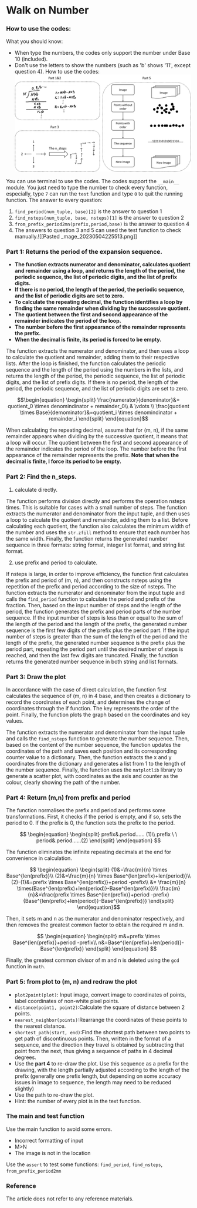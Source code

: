 Walk on Number
================
### How to use the codes:
What you should know:
+ When type the numbers, the codes only support the number under Base 10 (included).
+ Don't use the letters to show the numbers (such as 'b' shows '11', except question 4).
How to use the codes: ![figure](./Pasted%20_mage_20230504225513.png)


You can use terminal to use the codes. The codes support the `__main__` module. You just need to type the number to check every function, especially, type `7` can run the `test` function and type `0` to quit the running function. 
The answer to every question:
1. `find_period(num_tuple, base)[2]` is the answer to question 1
2. `find_nsteps(num_tuple, base, nsteps)[1]` is the answer to question 2
3. `from_prefix_period2mn(prefix,period,base)` is the answer to question 4
4. The answers to question 3 and 5 can used the test function to check manually.![[Pasted _mage_20230504225513.png]]
### Part 1: Returns the period of the expansion sequence.
+ **The function extracts numerator and denominator, calculates quotient and remainder using a loop, and returns the length of the period, the periodic sequence, the list of periodic digits, and the list of prefix digits.**
+ **If there is no period, the length of the period, the periodic sequence, and the list of periodic digits are set to zero.**
+ **To calculate the repeating decimal, the function identifies a loop by finding the same remainder when dividing by the successive quotient.**
+ **The quotient between the first and second appearance of the remainder indicates the period of the loop.**
+ **The number before the first appearance of the remainder represents the prefix.**
+ **When the decimal is finite, its period is forced to be empty.**


The function extracts the numerator and denominator, and then uses a loop to calculate the quotient and remainder, adding them to their respective lists. After the loop is finished, the function calculates the periodic sequence and the length of the period using the numbers in the lists, and returns the length of the period, the periodic sequence, the list of periodic digits, and the list of prefix digits. If there is no period, the length of the period, the periodic sequence, and the list of periodic digits are set to zero.

$$\begin{equation}
\begin{split}
\frac{numerator}{denominator}&= quotient_0 \times denomindinator + remainder_0\\
& \vdots \\
\frac{quotient \times Base}{demominator}&=quotient_i \times denomindinator + remainder_i
\end{split}
\end{equation}$$

When calculating the repeating decimal, assume that for (m, n), if the same remainder appears when dividing by the successive quotient, it means that a loop will occur. The quotient between the first and second appearance of the remainder indicates the period of the loop. The number before the first appearance of the remainder represents the prefix. **Note that when the decimal is finite, I force its period to be empty.**

### Part 2: Find the n_steps.

1. calculate directly. 

The function performs division directly and performs the operation nsteps times. This is suitable for cases with a small number of steps. The function extracts the numerator and denominator from the input tuple, and then uses a loop to calculate the quotient and remainder, adding them to a list. Before calculating each quotient, the function also calculates the minimum width of the number and uses the `str.zfill` method to ensure that each number has the same width. Finally, the function returns the generated number sequence in three formats: string format, integer list format, and string list format.

2. use prefix and period to calculate.

If nsteps is large, in order to improve efficiency, the function first calculates the prefix and period of (m, n), and then constructs nsteps using the repetition of the prefix and period according to the size of nsteps. The function extracts the numerator and denominator from the input tuple and calls the `find_period` function to calculate the period and prefix of the fraction. Then, based on the input number of steps and the length of the period, the function generates the prefix and period parts of the number sequence. If the input number of steps is less than or equal to the sum of the length of the period and the length of the prefix, the generated number sequence is the first few digits of the prefix plus the period part. If the input number of steps is greater than the sum of the length of the period and the length of the prefix, the generated number sequence is the prefix plus the period part, repeating the period part until the desired number of steps is reached, and then the last few digits are truncated. Finally, the function returns the generated number sequence in both string and list formats.

### Part 3: Draw the plot

In accordance with the case of direct calculation, the function first calculates the sequence of (m, n) in 4 base, and then creates a dictionary to record the coordinates of each point, and determines the change of coordinates through the if function. The key represents the order of the point. Finally, the function plots the graph based on the coordinates and key values.

The function extracts the numerator and denominator from the input tuple and calls the `find_nsteps` function to generate the number sequence. Then, based on the content of the number sequence, the function updates the coordinates of the path and saves each position and its corresponding counter value to a dictionary. Then, the function extracts the x and y coordinates from the dictionary and generates a list from 1 to the length of the number sequence. Finally, the function uses the `matplotlib` library to generate a scatter plot, with coordinates as the axis and counter as the colour, clearly showing the path of the number.

### Part 4: Return (m,n) from prefix and period

The function normalises the prefix and period and performs some transformations. First, it checks if the period is empty, and if so, sets the period to 0. If the prefix is 0, the function sets the prefix to the period.

$$ 
\begin{equation}
\begin{split}
prefix&.period...... (1)\\
prefix \ \ period&.period......(2)
\end{split}
\end{equation}
$$

The function eliminates the infinite repeating decimals at the end for convenience in calculation.

$$
\begin{equation}
\begin{split}
(1)&=\frac{m}{n} \times Base^{len(prefix)}\\
(2)&=\frac{m}{n} \times Base^{len(prefix)+len(period)}\\
(2)-(1)&=prefix \times Base^{len(prefix)}+period -prefix\\
&= \frac{m}{n} \times(Base^{len(prefix)+len(period)}-Base^{len(prefix)})\\
\frac{m}{n}&=\frac{prefix \times Base^{len(prefix)}+period -prefix}{Base^{len(prefix)+len(period)}-Base^{len(prefix)}}
\end{split}
\end{equation}$$

Then, it sets m and n as the numerator and denominator respectively, and then removes the greatest common factor to obtain the required m and n.

$$
\begin{equation}
\begin{split}
m&=prefix \times Base^{len(prefix)}+period -prefix\\
n&=Base^{len(prefix)+len(period)}-Base^{len(prefix)}
\end{split}
\end{equation}
$$


Finally, the greatest common divisor of m and n is deleted using the `gcd` function in `math`.

### Part 5: from plot to (m, n) and redraw the plot

+ `plot2point(plot)`: Input image, convert image to coordinates of points, label coordinates of non-white pixel points. 
+ `distance(point1, point2)`:Calculate the square of distance between 2 points.
+ `nearest_neighbor(points)`:Rearrange the coordinates of these points to the nearest distance.
+ `shortest_path(start, end)`:Find the shortest path between two points to get path of discontinuous points. Then, written in the format of a sequence, and the direction they travel is obtained by subtracting that point from the next, thus giving a sequence of paths in 4 decimal degrees.
+ Use the **part 4** to re-draw the plot. Use this sequence as a prefix for the drawing, with the length partially adjusted according to the length of the prefix (generally one prefix length, but depending on some accuracy issues in image to sequence, the length may need to be reduced slightly)
+ Use the path to re-draw the plot.
+ Hint: the number of every plot is in the text function.
### The main and test function
Use the main function to avoid some errors.
+ Incorrect formatting of input
+ M>N 
+ The image is not in the location

Use the `assert` to test some functions: `find_period`, `find_nsteps`, `from_prefix_period2mn`

### Reference

The article does not refer to any reference materials.